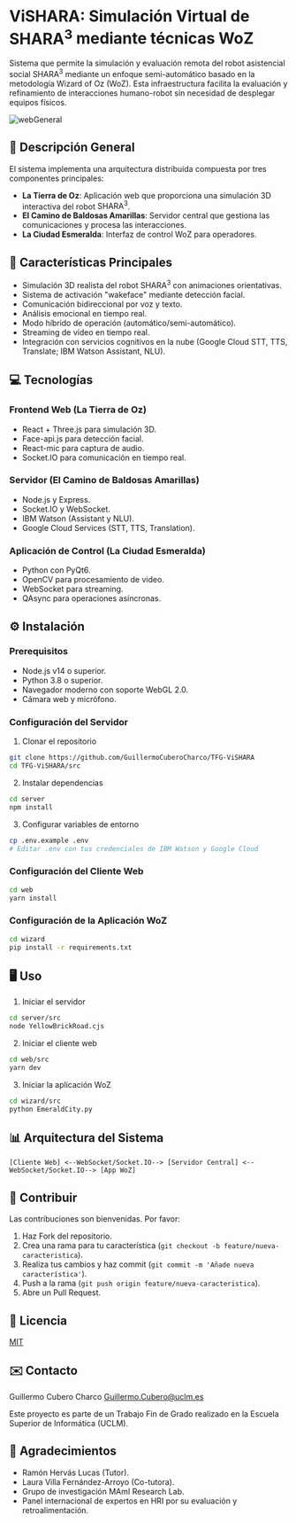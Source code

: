 # ViSHARA: Simulación Virtual de $\text{SHARA}^3$ mediante técnicas WoZ

Sistema que permite la simulación y evaluación remota del robot asistencial social $\text{SHARA}^3$ mediante un enfoque semi-automático basado en la metodología Wizard of Oz (WoZ). Esta infraestructura facilita la evaluación y refinamiento de interacciones humano-robot sin necesidad de desplegar equipos físicos.

![webGeneral](https://github.com/user-attachments/assets/d7968e9e-ac2a-4df3-aac1-479300e9e399)

## 🤖 Descripción General

El sistema implementa una arquitectura distribuida compuesta por tres componentes principales:

- **La Tierra de Oz**: Aplicación web que proporciona una simulación 3D interactiva del robot $\text{SHARA}^3$.
- **El Camino de Baldosas Amarillas**: Servidor central que gestiona las comunicaciones y procesa las interacciones.
- **La Ciudad Esmeralda**: Interfaz de control WoZ para operadores.

## 🚀 Características Principales

- Simulación 3D realista del robot $\text{SHARA}^3$ con animaciones orientativas.
- Sistema de activación "wakeface" mediante detección facial.
- Comunicación bidireccional por voz y texto.
- Análisis emocional en tiempo real.
- Modo híbrido de operación (automático/semi-automático).
- Streaming de vídeo en tiempo real.
- Integración con servicios cognitivos en la nube (Google Cloud STT, TTS, Translate; IBM Watson Assistant, NLU).

## 💻 Tecnologías

### Frontend Web (La Tierra de Oz)
- React + Three.js para simulación 3D.
- Face-api.js para detección facial.
- React-mic para captura de audio.
- Socket.IO para comunicación en tiempo real.

### Servidor (El Camino de Baldosas Amarillas)
- Node.js y Express.
- Socket.IO y WebSocket.
- IBM Watson (Assistant y NLU).
- Google Cloud Services (STT, TTS, Translation).

### Aplicación de Control (La Ciudad Esmeralda)
- Python con PyQt6.
- OpenCV para procesamiento de video.
- WebSocket para streaming.
- QAsync para operaciones asíncronas.

## ⚙️ Instalación

### Prerequisitos
- Node.js v14 o superior.
- Python 3.8 o superior.
- Navegador moderno con soporte WebGL 2.0.
- Cámara web y micrófono.

### Configuración del Servidor

1. Clonar el repositorio
```bash
git clone https://github.com/GuillermoCuberoCharco/TFG-ViSHARA
cd TFG-ViSHARA/src
```

2. Instalar dependencias
```bash
cd server
npm install
```

3. Configurar variables de entorno
```bash
cp .env.example .env
# Editar .env con tus credenciales de IBM Watson y Google Cloud
```

### Configuración del Cliente Web

```bash
cd web
yarn install
```

### Configuración de la Aplicación WoZ

```bash
cd wizard
pip install -r requirements.txt
```

## 🖥️ Uso

1. Iniciar el servidor
```bash
cd server/src
node YellowBrickRoad.cjs
```

2. Iniciar el cliente web
```bash
cd web/src
yarn dev
```

3. Iniciar la aplicación WoZ
```bash
cd wizard/src
python EmeraldCity.py
```

## 📊 Arquitectura del Sistema

```
[Cliente Web] <--WebSocket/Socket.IO--> [Servidor Central] <--WebSocket/Socket.IO--> [App WoZ]
```

## 👥 Contribuir

Las contribuciones son bienvenidas. Por favor:

1. Haz Fork del repositorio.
2. Crea una rama para tu característica (`git checkout -b feature/nueva-caracteristica`).
3. Realiza tus cambios y haz commit (`git commit -m 'Añade nueva característica'`).
4. Push a la rama (`git push origin feature/nueva-caracteristica`).
5. Abre un Pull Request.

## 📝 Licencia

[MIT](https://choosealicense.com/licenses/mit/)

## ✉️ Contacto

Guillermo Cubero Charco
Guillermo.Cubero@uclm.es

Este proyecto es parte de un Trabajo Fin de Grado realizado en la Escuela Superior de Informática (UCLM).

## 🙏 Agradecimientos

- Ramón Hervás Lucas (Tutor).
- Laura Villa Fernández-Arroyo (Co-tutora).
- Grupo de investigación MAmI Research Lab.
- Panel internacional de expertos en HRI por su evaluación y retroalimentación.